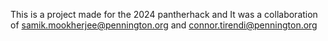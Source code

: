 This is a project made for the 2024 pantherhack and It was a collaboration of samik.mookherjee@pennington.org and connor.tirendi@pennington.org

